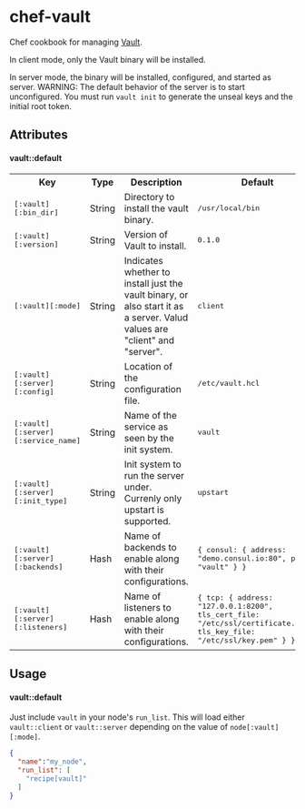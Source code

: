 # chef-vault
Chef cookbook for managing [Vault](https://vaultproject.io).

In client mode, only the Vault binary will be installed.

In server mode, the binary will be installed, configured, and started as server.
WARNING: The default behavior of the server is to start unconfigured. You must run `vault init` to generate the unseal keys and the initial root token.

## Attributes

#### vault::default
<table>
  <tr>
    <th>Key</th>
    <th>Type</th>
    <th>Description</th>
    <th>Default</th>
  </tr>
  <tr>
    <td><tt>[:vault][:bin_dir]</tt></td>
    <td>String</td>
    <td>Directory to install the vault binary.</td>
    <td><tt>/usr/local/bin</tt></td>
  </tr>
  <tr>
    <td><tt>[:vault][:version]</tt></td>
    <td>String</td>
    <td>Version of Vault to install.</td>
    <td><tt>0.1.0</tt></td>
  </tr>
  <tr>
    <td><tt>[:vault][:mode]</tt></td>
    <td>String</td>
    <td>Indicates whether to install just the vault binary, or also start it as a server. Valud values are "client" and "server".</td>
    <td><tt>client</tt></td>
  </tr>


  <tr>
    <td><tt>[:vault][:server][:config]</tt></td>
    <td>String</td>
    <td>Location of the configuration file.</td>
    <td><tt>/etc/vault.hcl</tt></td>
  </tr>
  <tr>
    <td><tt>[:vault][:server][:service_name]</tt></td>
    <td>String</td>
    <td>Name of the service as seen by the init system.</td>
    <td><tt>vault</tt></td>
  </tr>
  <tr>
    <td><tt>[:vault][:server][:init_type]</tt></td>
    <td>String</td>
    <td>Init system to run the server under. Currenly only upstart is supported.</td>
    <td><tt>upstart</tt></td>
  </tr>
  <tr>
    <td><tt>[:vault][:server][:backends]</tt></td>
    <td>Hash</td>
    <td>Name of backends to enable along with their configurations.</td>
    <td><tt>{
  consul: {
    address: "demo.consul.io:80",
    path: "vault"
  }
}</tt></td>
  </tr>
  <tr>
    <td><tt>[:vault][:server][:listeners]</tt></td>
    <td>Hash</td>
    <td>Name of listeners to enable along with their configurations.</td>
    <td><tt>{
  tcp: {
    address: "127.0.0.1:8200",
    tls_cert_file: "/etc/ssl/certificate.crt",
    tls_key_file: "/etc/ssl/key.pem"
  }
}</tt></td>
  </tr>
</table>

## Usage
#### vault::default

Just include `vault` in your node's `run_list`. This will load either `vault::client` or `vault::server` depending on the value of `node[:vault][:mode]`.

```json
{
  "name":"my_node",
  "run_list": [
    "recipe[vault]"
  ]
}
```

